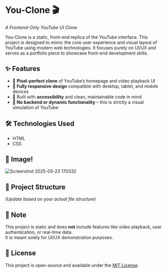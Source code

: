 # You-Clone 🎬  
*A Frontend-Only YouTube UI Clone*

You-Clone is a static, front-end replica of the YouTube interface. This project is designed to mimic the core user experience and visual layout of YouTube using modern web technologies. It focuses purely on UI/UX and serves as a portfolio piece to showcase front-end development skills.

## ✨ Features

- 🎯 **Pixel-perfect clone** of YouTube’s homepage and video playback UI  
- 📱 **Fully responsive design** compatible with desktop, tablet, and mobile devices  
- 🔧 Built with **accessibility** and clean, maintainable code in mind  
- 🚫 **No backend or dynamic functionality** – this is strictly a visual simulation of YouTube

## 🛠️ Technologies Used

- HTML  
- CSS  

## 📸 Image!

![Screenshot 2025-05-23 170332](https://github.com/user-attachments/assets/830bfe90-94bd-42ee-9873-81427a24ebb6)




## 📁 Project Structure


*(Update based on your actual file structure)*

## 📌 Note

This project is static and does **not** include features like video playback, user authentication, or real-time data.  
It is meant solely for UI/UX demonstration purposes.

## 📜 License

This project is open-source and available under the [MIT License](LICENSE).
